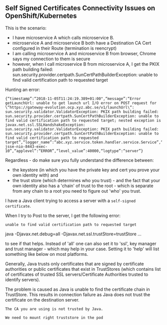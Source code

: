 ## Self Signed Certificates Connectivity Issues on OpenShift/Kubernetes

This is the scenario:

- I have microservice A which calls microservice B.
- microservice A and microservice B both have a Destination CA Cert configured in their Route (termination is reencrypt)
- I am calling microservice A and microservice B from browser, Chrome says my connection to them is secure
- however, when I call microservice B from microservice A, I get the PKIX path building failed: sun.security.provider.certpath.SunCertPathBuilderException: unable to find valid certification path to requested target

Hunting an error:

```
{“timestamp”:“2018-11-05T11:24:19.389+01:00",“message”:“Error getLaunchUrl: unable to get launch url I/O error on POST request for \“https://gateway-evolution.ocp.xyz.abc.se/v1/launchUrl\“:  sun.security.validator.ValidatorException: PKIX path building failed: sun.security.provider.certpath.SunCertPathBuilderException: unable to find valid certification path to requested target; nested exception is javax.net.ssl.SSLHandshakeException: sun.security.validator.ValidatorException: PKIX path building failed: sun.security.provider.certpath.SunCertPathBuilderException: unable to find valid certification path to requested target”,“logger_name”:“abc.xyz.service.token.handler.service.Service”,“thread_name”:“https-jsse-nio-8443-exec-10”,“applevel”:“ERROR”,“level_value”:40000,“logtype”:“server”}
```

Regardless - do make sure you fully understand the difference between:

- the keystore (in which you have the private key and cert you prove your own identity with) and 
- the trust store (which determines who you trust) - and the fact that your own identity also has a 'chain' of trust to the root - which is separate from any chain to a root you need to figure out 'who' you trust.

I have a Java client trying to access a server with a `self-signed certificate`.

When I try to Post to the server, I get the following error:

```
unable to find valid certification path to requested target
```

java -Djavax.net.debug=all -Djavax.net.ssl.trustStore=trustStore ...

to see if that helps. Instead of 'all' one can also set it to 'ssl', key manager and trust manager - which may help in your case. Setting it to 'help' will list something like below on most platforms.

Generally, Java trusts only certificates that are signed by certificate authorities or public certificates that exist in TrustStores (which contains list of certificates of trusted SSL servers/Certificate Authorities trusted to identify servers).

The problem is caused as Java is unable to find the certificate chain in TrustStore. This results in connection failure as Java does not trust the certificate on the destination server.

```
The CA you are using is not trusted by Java.
```

```
We need to mount right truststore in the pod
```

